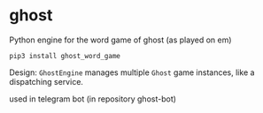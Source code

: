 # ghost
Python engine for the word game of ghost (as played on em)

`pip3 install ghost_word_game`

Design:
`GhostEngine` manages multiple `Ghost` game instances, like a dispatching
 service.
 
used in telegram bot (in repository ghost-bot)
